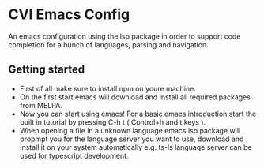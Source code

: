 # CVI Emacs Config

An emacs configuration using the lsp package in order to support code completion for a bunch of languages, parsing and navigation.


## Getting started
- First of all make sure to install npm on youre machine.
- On the first start emacs will download and install all required packages from MELPA. 
- Now you can start using emacs! For a basic emacs introduction start the built in tutorial by pressing C-h t ( Control+h and t keys ).
- When opening a file in a unknown language emacs lsp package will propmpt you for the language server you want to use, download and install it on your system automatically e.g. ts-ls language server can be used for typescript development.    